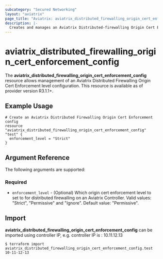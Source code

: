 ```yaml
---
subcategory: "Secured Networking"
layout: "aviatrix"
page_title: "Aviatrix: aviatrix_distributed_firewalling_origin_cert_enforcement_config"
description: |-
  Creates and manages an Aviatrix Distributed-firewalling Origin Cert Enforcement Config
---
```


# aviatrix_distributed_firewalling_origin_cert_enforcement_config

The **aviatrix_distributed_firewalling_origin_cert_enforcement_config** resource allows management of an Aviatrix Distributed Firewalling Origin Cert Enforcement level configuration. This resource is available as of provider version R3.1.1+.

## Example Usage

```hcl
# Create an Aviatrix Distributed Firewalling Origin Cert Enforcement config
resource "aviatrix_distributed_firewalling_origin_cert_enforcement_config" "test" {
  enforcement_level = "Strict"
}
```

## Argument Reference

The following arguments are supported:

### Required
* `enforcement_level` - (Optional) Which origin cert enforcement level to set to for distributed firewalling on an Aviatrix Controller. Valid values: "Strict", "Permissive" and "Ignore". Default value: "Permissive".

## Import

**aviatrix_distributed_firewalling_origin_cert_enforcement_config** can be imported using controller IP, e.g. controller IP is : 10.11.12.13

```
$ terraform import aviatrix_distributed_firewalling_origin_cert_enforcement_config.test 10-11-12-13
```
